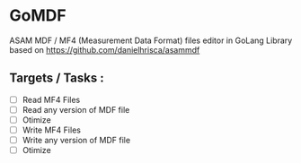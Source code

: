 # GoMDF
ASAM MDF / MF4 (Measurement Data Format) files editor in GoLang
Library based on <https://github.com/danielhrisca/asammdf> 


## **Targets / Tasks** :  
- [ ] Read MF4 Files  
- [ ] Read any version of MDF file  
- [ ] Otimize  
- [ ] Write MF4 Files  
- [ ] Write any version of MDF file  
- [ ] Otimize  
